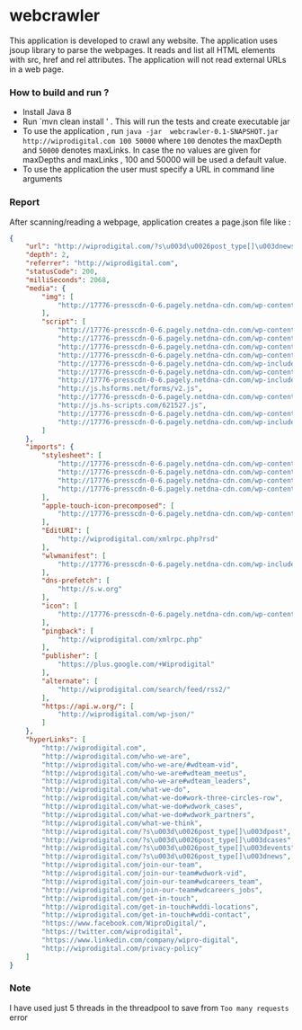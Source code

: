 # webcrawler

This application is developed to crawl any website. The application uses jsoup library to parse the webpages. It reads and list all HTML elements with src, href and rel attributes. The application will not read external URLs in a web page.

### How to build and run ?

* Install Java 8
* Run `mvn clean install ' . This will run the tests and create executable jar
* To use the application , run `java -jar  webcrawler-0.1-SNAPSHOT.jar http://wiprodigital.com 100 50000` where `100` denotes the maxDepth and `50000` denotes maxLinks. In case the no values are given for maxDepths and maxLinks , 100 and 50000 will be used a default value.
* To use the application the user must specify a URL in command line arguments


### Report

After scanning/reading a webpage, application creates a page.json file like :
```json
{
    "url": "http://wiprodigital.com/?s\u003d\u0026post_type[]\u003dnews",
    "depth": 2,
    "referrer": "http://wiprodigital.com",
    "statusCode": 200,
    "milliSeconds": 2068,
    "media": {
        "img": [
            "http://17776-presscdn-0-6.pagely.netdna-cdn.com/wp-content/themes/wiprodigital/images/logo.png"
        ],
        "script": [
            "http://17776-presscdn-0-6.pagely.netdna-cdn.com/wp-content/themes/wiprodigital/scripts/jquery.slicknav.min.js",
            "http://17776-presscdn-0-6.pagely.netdna-cdn.com/wp-content/themes/wiprodigital/scripts/wiprodigital.js",
            "http://17776-presscdn-0-6.pagely.netdna-cdn.com/wp-content/plugins/ajax-load-more/core/dist/js/ajax-load-more.min.js?ver\u003d3.1.2",
            "http://17776-presscdn-0-6.pagely.netdna-cdn.com/wp-content/themes/wiprodigital/scripts/wdblog.js",
            "http://17776-presscdn-0-6.pagely.netdna-cdn.com/wp-includes/js/jquery/jquery.js?ver\u003d1.12.4",
            "http://17776-presscdn-0-6.pagely.netdna-cdn.com/wp-content/themes/wiprodigital/scripts/jquery-1.12.0.min.js",
            "http://17776-presscdn-0-6.pagely.netdna-cdn.com/wp-includes/js/jquery/jquery-migrate.min.js?ver\u003d1.4.1",
            "http://js.hsforms.net/forms/v2.js",
            "http://17776-presscdn-0-6.pagely.netdna-cdn.com/wp-content/themes/wiprodigital/scripts/bootstrap.min.js",
            "http://js.hs-scripts.com/621527.js",
            "http://17776-presscdn-0-6.pagely.netdna-cdn.com/wp-content/themes/wiprodigital/scripts/modernizr.min.js",
            "http://17776-presscdn-0-6.pagely.netdna-cdn.com/wp-includes/js/wp-embed.min.js?ver\u003d4.6.4"
        ]
    },
    "imports": {
        "stylesheet": [
            "http://17776-presscdn-0-6.pagely.netdna-cdn.com/wp-content/plugins/masterslider/public/assets/css/masterslider.main.css?ver\u003d2.29.0",
            "http://17776-presscdn-0-6.pagely.netdna-cdn.com/wp-content/uploads/masterslider/custom.css?ver\u003d9.5",
            "http://17776-presscdn-0-6.pagely.netdna-cdn.com/wp-content/themes/wiprodigital/style.css",
            "http://17776-presscdn-0-6.pagely.netdna-cdn.com/wp-content/plugins/ajax-load-more/core/dist/css/ajax-load-more.min.css?ver\u003d4.6.4"
        ],
        "apple-touch-icon-precomposed": [
            "http://17776-presscdn-0-6.pagely.netdna-cdn.com/wp-content/uploads/2016/08/Fav_icon_144x144.png"
        ],
        "EditURI": [
            "http://wiprodigital.com/xmlrpc.php?rsd"
        ],
        "wlwmanifest": [
            "http://17776-presscdn-0-6.pagely.netdna-cdn.com/wp-includes/wlwmanifest.xml"
        ],
        "dns-prefetch": [
            "http://s.w.org"
        ],
        "icon": [
            "http://17776-presscdn-0-6.pagely.netdna-cdn.com/wp-content/uploads/2016/08/Fav_icon_144x144.png"
        ],
        "pingback": [
            "http://wiprodigital.com/xmlrpc.php"
        ],
        "publisher": [
            "https://plus.google.com/+Wiprodigital"
        ],
        "alternate": [
            "http://wiprodigital.com/search/feed/rss2/"
        ],
        "https://api.w.org/": [
            "http://wiprodigital.com/wp-json/"
        ]
    },
    "hyperLinks": [
        "http://wiprodigital.com",
        "http://wiprodigital.com/who-we-are",
        "http://wiprodigital.com/who-we-are/#wdteam-vid",
        "http://wiprodigital.com/who-we-are#wdteam_meetus",
        "http://wiprodigital.com/who-we-are#wdteam_leaders",
        "http://wiprodigital.com/what-we-do",
        "http://wiprodigital.com/what-we-do#work-three-circles-row",
        "http://wiprodigital.com/what-we-do#wdwork_cases",
        "http://wiprodigital.com/what-we-do#wdwork_partners",
        "http://wiprodigital.com/what-we-think",
        "http://wiprodigital.com/?s\u003d\u0026post_type[]\u003dpost",
        "http://wiprodigital.com/?s\u003d\u0026post_type[]\u003dcases",
        "http://wiprodigital.com/?s\u003d\u0026post_type[]\u003devents",
        "http://wiprodigital.com/?s\u003d\u0026post_type[]\u003dnews",
        "http://wiprodigital.com/join-our-team",
        "http://wiprodigital.com/join-our-team#wdwork-vid",
        "http://wiprodigital.com/join-our-team#wdcareers_team",
        "http://wiprodigital.com/join-our-team#wdcareers_jobs",
        "http://wiprodigital.com/get-in-touch",
        "http://wiprodigital.com/get-in-touch#wddi-locations",
        "http://wiprodigital.com/get-in-touch#wddi-contact",
        "https://www.facebook.com/WiproDigital/",
        "https://twitter.com/wiprodigital",
        "https://www.linkedin.com/company/wipro-digital",
        "http://wiprodigital.com/privacy-policy"
    ]
}
```

### Note

I have used just 5 threads in the threadpool to save from   `Too many requests` error
